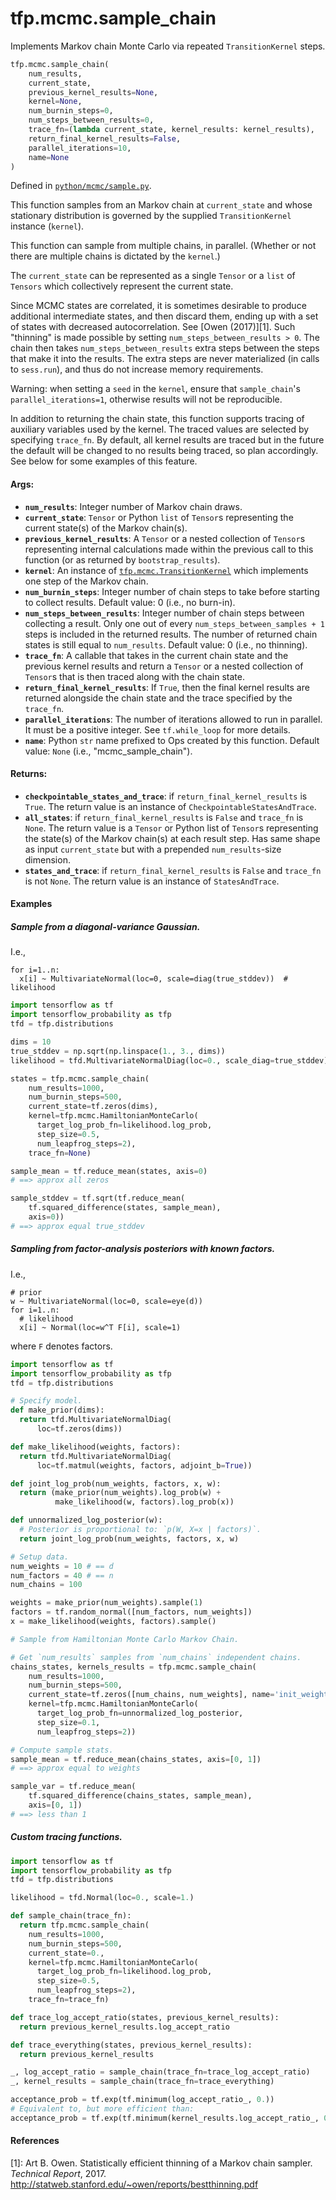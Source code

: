 <div itemscope itemtype="http://developers.google.com/ReferenceObject">
<meta itemprop="name" content="tfp.mcmc.sample_chain" />
<meta itemprop="path" content="Stable" />
</div>

# tfp.mcmc.sample_chain

Implements Markov chain Monte Carlo via repeated `TransitionKernel` steps.

``` python
tfp.mcmc.sample_chain(
    num_results,
    current_state,
    previous_kernel_results=None,
    kernel=None,
    num_burnin_steps=0,
    num_steps_between_results=0,
    trace_fn=(lambda current_state, kernel_results: kernel_results),
    return_final_kernel_results=False,
    parallel_iterations=10,
    name=None
)
```



Defined in [`python/mcmc/sample.py`](https://github.com/tensorflow/probability/tree/master/tensorflow_probability/python/mcmc/sample.py).

<!-- Placeholder for "Used in" -->

This function samples from an Markov chain at `current_state` and whose
stationary distribution is governed by the supplied `TransitionKernel`
instance (`kernel`).

This function can sample from multiple chains, in parallel. (Whether or not
there are multiple chains is dictated by the `kernel`.)

The `current_state` can be represented as a single `Tensor` or a `list` of
`Tensors` which collectively represent the current state.

Since MCMC states are correlated, it is sometimes desirable to produce
additional intermediate states, and then discard them, ending up with a set of
states with decreased autocorrelation.  See [Owen (2017)][1]. Such "thinning"
is made possible by setting `num_steps_between_results > 0`. The chain then
takes `num_steps_between_results` extra steps between the steps that make it
into the results. The extra steps are never materialized (in calls to
`sess.run`), and thus do not increase memory requirements.

Warning: when setting a `seed` in the `kernel`, ensure that `sample_chain`'s
`parallel_iterations=1`, otherwise results will not be reproducible.

In addition to returning the chain state, this function supports tracing of
auxiliary variables used by the kernel. The traced values are selected by
specifying `trace_fn`. By default, all kernel results are traced but in the
future the default will be changed to no results being traced, so plan
accordingly. See below for some examples of this feature.

#### Args:

* <b>`num_results`</b>: Integer number of Markov chain draws.
* <b>`current_state`</b>: `Tensor` or Python `list` of `Tensor`s representing the
  current state(s) of the Markov chain(s).
* <b>`previous_kernel_results`</b>: A `Tensor` or a nested collection of `Tensor`s
  representing internal calculations made within the previous call to this
  function (or as returned by `bootstrap_results`).
* <b>`kernel`</b>: An instance of <a href="../../tfp/mcmc/TransitionKernel.md"><code>tfp.mcmc.TransitionKernel</code></a> which implements one step
  of the Markov chain.
* <b>`num_burnin_steps`</b>: Integer number of chain steps to take before starting to
  collect results.
  Default value: 0 (i.e., no burn-in).
* <b>`num_steps_between_results`</b>: Integer number of chain steps between collecting
  a result. Only one out of every `num_steps_between_samples + 1` steps is
  included in the returned results.  The number of returned chain states is
  still equal to `num_results`.  Default value: 0 (i.e., no thinning).
* <b>`trace_fn`</b>: A callable that takes in the current chain state and the previous
  kernel results and return a `Tensor` or a nested collection of `Tensor`s
  that is then traced along with the chain state.
* <b>`return_final_kernel_results`</b>: If `True`, then the final kernel results are
  returned alongside the chain state and the trace specified by the
  `trace_fn`.
* <b>`parallel_iterations`</b>: The number of iterations allowed to run in parallel. It
  must be a positive integer. See `tf.while_loop` for more details.
* <b>`name`</b>: Python `str` name prefixed to Ops created by this function.
  Default value: `None` (i.e., "mcmc_sample_chain").


#### Returns:

* <b>`checkpointable_states_and_trace`</b>: if `return_final_kernel_results` is
  `True`. The return value is an instance of
  `CheckpointableStatesAndTrace`.
* <b>`all_states`</b>: if `return_final_kernel_results` is `False` and `trace_fn` is
  `None`. The return value is a `Tensor` or Python list of `Tensor`s
  representing the state(s) of the Markov chain(s) at each result step. Has
  same shape as input `current_state` but with a prepended
  `num_results`-size dimension.
* <b>`states_and_trace`</b>: if `return_final_kernel_results` is `False` and
  `trace_fn` is not `None`. The return value is an instance of
  `StatesAndTrace`.

#### Examples

##### Sample from a diagonal-variance Gaussian.

I.e.,

```none
for i=1..n:
  x[i] ~ MultivariateNormal(loc=0, scale=diag(true_stddev))  # likelihood
```

```python
import tensorflow as tf
import tensorflow_probability as tfp
tfd = tfp.distributions

dims = 10
true_stddev = np.sqrt(np.linspace(1., 3., dims))
likelihood = tfd.MultivariateNormalDiag(loc=0., scale_diag=true_stddev)

states = tfp.mcmc.sample_chain(
    num_results=1000,
    num_burnin_steps=500,
    current_state=tf.zeros(dims),
    kernel=tfp.mcmc.HamiltonianMonteCarlo(
      target_log_prob_fn=likelihood.log_prob,
      step_size=0.5,
      num_leapfrog_steps=2),
    trace_fn=None)

sample_mean = tf.reduce_mean(states, axis=0)
# ==> approx all zeros

sample_stddev = tf.sqrt(tf.reduce_mean(
    tf.squared_difference(states, sample_mean),
    axis=0))
# ==> approx equal true_stddev
```

##### Sampling from factor-analysis posteriors with known factors.

I.e.,

```none
# prior
w ~ MultivariateNormal(loc=0, scale=eye(d))
for i=1..n:
  # likelihood
  x[i] ~ Normal(loc=w^T F[i], scale=1)
```

where `F` denotes factors.

```python
import tensorflow as tf
import tensorflow_probability as tfp
tfd = tfp.distributions

# Specify model.
def make_prior(dims):
  return tfd.MultivariateNormalDiag(
      loc=tf.zeros(dims))

def make_likelihood(weights, factors):
  return tfd.MultivariateNormalDiag(
      loc=tf.matmul(weights, factors, adjoint_b=True))

def joint_log_prob(num_weights, factors, x, w):
  return (make_prior(num_weights).log_prob(w) +
          make_likelihood(w, factors).log_prob(x))

def unnormalized_log_posterior(w):
  # Posterior is proportional to: `p(W, X=x | factors)`.
  return joint_log_prob(num_weights, factors, x, w)

# Setup data.
num_weights = 10 # == d
num_factors = 40 # == n
num_chains = 100

weights = make_prior(num_weights).sample(1)
factors = tf.random_normal([num_factors, num_weights])
x = make_likelihood(weights, factors).sample()

# Sample from Hamiltonian Monte Carlo Markov Chain.

# Get `num_results` samples from `num_chains` independent chains.
chains_states, kernels_results = tfp.mcmc.sample_chain(
    num_results=1000,
    num_burnin_steps=500,
    current_state=tf.zeros([num_chains, num_weights], name='init_weights'),
    kernel=tfp.mcmc.HamiltonianMonteCarlo(
      target_log_prob_fn=unnormalized_log_posterior,
      step_size=0.1,
      num_leapfrog_steps=2))

# Compute sample stats.
sample_mean = tf.reduce_mean(chains_states, axis=[0, 1])
# ==> approx equal to weights

sample_var = tf.reduce_mean(
    tf.squared_difference(chains_states, sample_mean),
    axis=[0, 1])
# ==> less than 1
```

##### Custom tracing functions.

```python
import tensorflow as tf
import tensorflow_probability as tfp
tfd = tfp.distributions

likelihood = tfd.Normal(loc=0., scale=1.)

def sample_chain(trace_fn):
  return tfp.mcmc.sample_chain(
    num_results=1000,
    num_burnin_steps=500,
    current_state=0.,
    kernel=tfp.mcmc.HamiltonianMonteCarlo(
      target_log_prob_fn=likelihood.log_prob,
      step_size=0.5,
      num_leapfrog_steps=2),
    trace_fn=trace_fn)

def trace_log_accept_ratio(states, previous_kernel_results):
  return previous_kernel_results.log_accept_ratio

def trace_everything(states, previous_kernel_results):
  return previous_kernel_results

_, log_accept_ratio = sample_chain(trace_fn=trace_log_accept_ratio)
_, kernel_results = sample_chain(trace_fn=trace_everything)

acceptance_prob = tf.exp(tf.minimum(log_accept_ratio_, 0.))
# Equivalent to, but more efficient than:
acceptance_prob = tf.exp(tf.minimum(kernel_results.log_accept_ratio_, 0.))
```

#### References

[1]: Art B. Owen. Statistically efficient thinning of a Markov chain sampler.
     _Technical Report_, 2017.
     http://statweb.stanford.edu/~owen/reports/bestthinning.pdf
